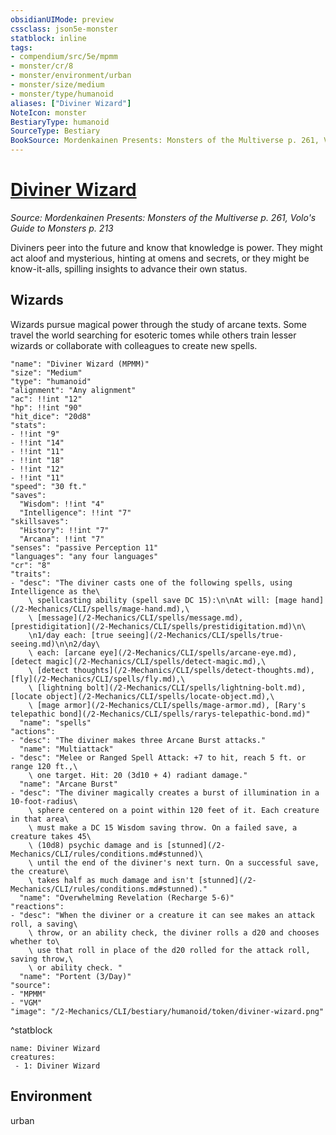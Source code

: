 ```yaml
---
obsidianUIMode: preview
cssclass: json5e-monster
statblock: inline
tags:
- compendium/src/5e/mpmm
- monster/cr/8
- monster/environment/urban
- monster/size/medium
- monster/type/humanoid
aliases: ["Diviner Wizard"]
NoteIcon: monster
BestiaryType: humanoid
SourceType: Bestiary
BookSource: Mordenkainen Presents: Monsters of the Multiverse p. 261, Volo's Guide to Monsters p. 213
---
```

# [Diviner Wizard](2-Mechanics/CLI/bestiary/humanoid/diviner-wizard-mpmm.md)
*Source: Mordenkainen Presents: Monsters of the Multiverse p. 261, Volo's Guide to Monsters p. 213*  

Diviners peer into the future and know that knowledge is power. They might act aloof and mysterious, hinting at omens and secrets, or they might be know-it-alls, spilling insights to advance their own status.

## Wizards

Wizards pursue magical power through the study of arcane texts. Some travel the world searching for esoteric tomes while others train lesser wizards or collaborate with colleagues to create new spells.

```statblock
"name": "Diviner Wizard (MPMM)"
"size": "Medium"
"type": "humanoid"
"alignment": "Any alignment"
"ac": !!int "12"
"hp": !!int "90"
"hit_dice": "20d8"
"stats":
- !!int "9"
- !!int "14"
- !!int "11"
- !!int "18"
- !!int "12"
- !!int "11"
"speed": "30 ft."
"saves":
  "Wisdom": !!int "4"
  "Intelligence": !!int "7"
"skillsaves":
  "History": !!int "7"
  "Arcana": !!int "7"
"senses": "passive Perception 11"
"languages": "any four languages"
"cr": "8"
"traits":
- "desc": "The diviner casts one of the following spells, using Intelligence as the\
    \ spellcasting ability (spell save DC 15):\n\nAt will: [mage hand](/2-Mechanics/CLI/spells/mage-hand.md),\
    \ [message](/2-Mechanics/CLI/spells/message.md), [prestidigitation](/2-Mechanics/CLI/spells/prestidigitation.md)\n\
    \n1/day each: [true seeing](/2-Mechanics/CLI/spells/true-seeing.md)\n\n2/day\
    \ each: [arcane eye](/2-Mechanics/CLI/spells/arcane-eye.md), [detect magic](/2-Mechanics/CLI/spells/detect-magic.md),\
    \ [detect thoughts](/2-Mechanics/CLI/spells/detect-thoughts.md), [fly](/2-Mechanics/CLI/spells/fly.md),\
    \ [lightning bolt](/2-Mechanics/CLI/spells/lightning-bolt.md), [locate object](/2-Mechanics/CLI/spells/locate-object.md),\
    \ [mage armor](/2-Mechanics/CLI/spells/mage-armor.md), [Rary's telepathic bond](/2-Mechanics/CLI/spells/rarys-telepathic-bond.md)"
  "name": "spells"
"actions":
- "desc": "The diviner makes three Arcane Burst attacks."
  "name": "Multiattack"
- "desc": "Melee or Ranged Spell Attack: +7 to hit, reach 5 ft. or range 120 ft.,\
    \ one target. Hit: 20 (3d10 + 4) radiant damage."
  "name": "Arcane Burst"
- "desc": "The diviner magically creates a burst of illumination in a 10-foot-radius\
    \ sphere centered on a point within 120 feet of it. Each creature in that area\
    \ must make a DC 15 Wisdom saving throw. On a failed save, a creature takes 45\
    \ (10d8) psychic damage and is [stunned](/2-Mechanics/CLI/rules/conditions.md#stunned)\
    \ until the end of the diviner's next turn. On a successful save, the creature\
    \ takes half as much damage and isn't [stunned](/2-Mechanics/CLI/rules/conditions.md#stunned)."
  "name": "Overwhelming Revelation (Recharge 5-6)"
"reactions":
- "desc": "When the diviner or a creature it can see makes an attack roll, a saving\
    \ throw, or an ability check, the diviner rolls a d20 and chooses whether to\
    \ use that roll in place of the d20 rolled for the attack roll, saving throw,\
    \ or ability check. "
  "name": "Portent (3/Day)"
"source":
- "MPMM"
- "VGM"
"image": "/2-Mechanics/CLI/bestiary/humanoid/token/diviner-wizard.png"
```
^statblock

```encounter-table
name: Diviner Wizard
creatures:
 - 1: Diviner Wizard
```

## Environment

urban